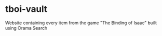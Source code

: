 # tboi-vault
Website containing every item from the game "The Binding of Isaac" built using Orama Search

